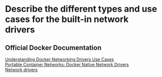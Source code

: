 # Describe the different types and use cases for the built-in network drivers

## Official Docker Documentation
[Understanding Docker Networking Drivers Use Cases](https://blog.docker.com/2016/12/understanding-docker-networking-drivers-use-cases/)  
[Portable Container Networks: Docker Native Network Drivers](https://success.docker.com/article/networking)  
[Network drivers](https://docs.docker.com/network/#network-drivers)
